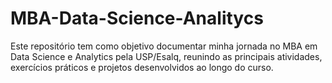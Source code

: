 # MBA-Data-Science-Analitycs
Este repositório tem como objetivo documentar minha jornada no MBA em Data Science e Analytics pela USP/Esalq, reunindo as principais atividades, exercícios práticos e projetos desenvolvidos ao longo do curso.
